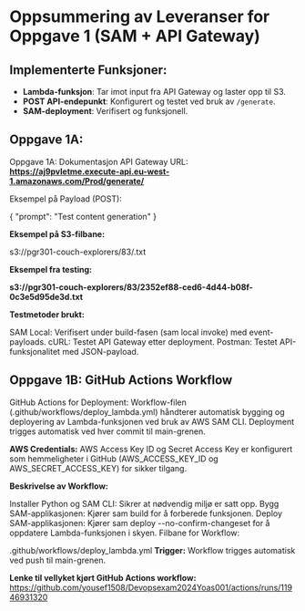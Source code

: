 # Oppsummering av Leveranser for Oppgave 1 (SAM + API Gateway)

## Implementerte Funksjoner:
- **Lambda-funksjon**: Tar imot input fra API Gateway og laster opp til S3.
- **POST API-endepunkt**: Konfigurert og testet ved bruk av `/generate`.
- **SAM-deployment**: Verifisert og funksjonell.

## Oppgave 1A:
Oppgave 1A: Dokumentasjon
API Gateway URL:
**https://aj9pvletme.execute-api.eu-west-1.amazonaws.com/Prod/generate/**

Eksempel på Payload (POST):


{
    "prompt": "Test content generation"
}

**Eksempel på S3-filbane:**


s3://pgr301-couch-explorers/83/<unikt-filnavn>.txt 


**Eksempel fra testing:**


**s3://pgr301-couch-explorers/83/2352ef88-ced6-4d44-b08f-0c3e5d95de3d.txt**

**Testmetoder brukt:**

SAM Local: Verifisert under build-fasen (sam local invoke) med event-payloads.
cURL: Testet API Gateway etter deployment.
Postman: Testet API-funksjonalitet med JSON-payload.


## Oppgave 1B: GitHub Actions Workflow
GitHub Actions for Deployment:
Workflow-filen (.github/workflows/deploy_lambda.yml) håndterer automatisk bygging og deployering av Lambda-funksjonen ved bruk av AWS SAM CLI. Deployment trigges automatisk ved hver commit til main-grenen.

**AWS Credentials:**
AWS Access Key ID og Secret Access Key er konfigurert som hemmeligheter i GitHub (AWS_ACCESS_KEY_ID og AWS_SECRET_ACCESS_KEY) for sikker tilgang.

**Beskrivelse av Workflow:**

Installer Python og SAM CLI: Sikrer at nødvendig miljø er satt opp.
Bygg SAM-applikasjonen: Kjører sam build for å forberede funksjonen.
Deploy SAM-applikasjonen: Kjører sam deploy --no-confirm-changeset for å oppdatere Lambda-funksjonen i skyen.
Filbane for Workflow:

.github/workflows/deploy_lambda.yml
**Trigger:**
Workflow trigges automatisk ved push til main-grenen.

**Lenke til vellyket kjørt GitHub Actions workflow:**
https://github.com/yousef1508/Devopsexam2024Yoas001/actions/runs/11946931320